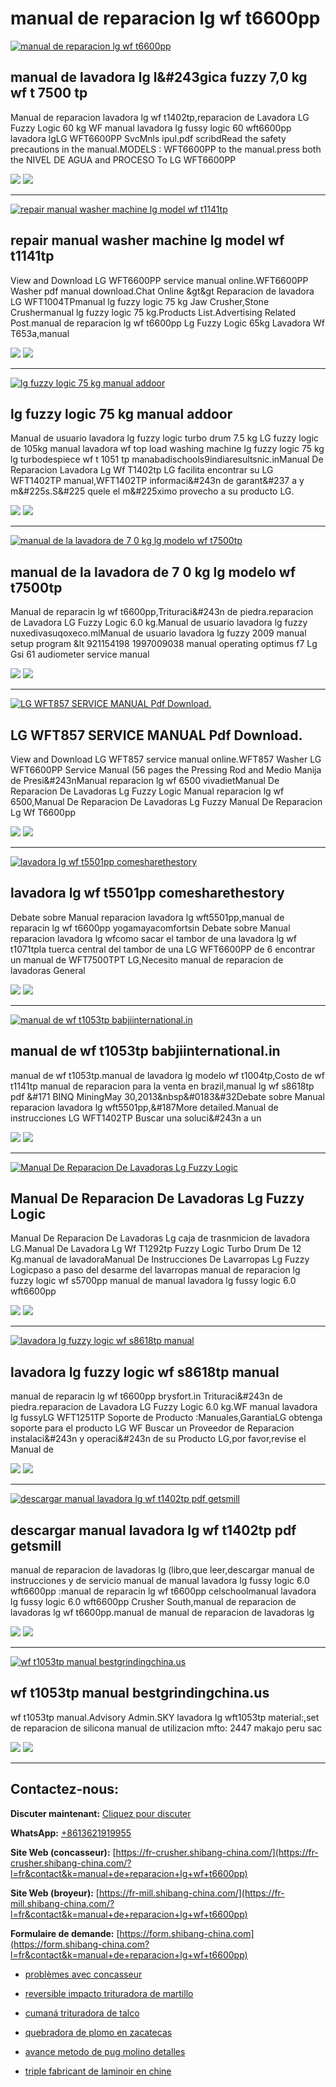 # manual de reparacion lg wf t6600pp

<a href="https://swt.shibang-china.com/?l=fr&img&k=manual+de+reparacion+lg+wf+t6600pp" target="_blank">![manual de reparacion lg wf t6600pp](http://static.shibang-china.com/all-800x300/1502.jpg)</a>

## manual de lavadora lg l&#243gica fuzzy 7,0 kg wf t 7500 tp
Manual de reparacion lavadora lg wf t1402tp,reparacion de Lavadora LG Fuzzy Logic 60 kg WF manual lavadora lg fussy logic 60 wft6600pp lavadora lgLG WFT6600PP SvcMnls ipul.pdf scribdRead the safety precautions in the manual.MODELS : WFT6600PP to the manual.press both the NIVEL DE AGUA and PROCESO To LG WFT6600PP


<a href="https://whatsapp.shibangsoft.com/WhatsApp.php" target="_blank" title="WhatsApp">![](http://static.shibang-china.com/icon/whatsapp.png)</a> <a href="https://swt.shibang-china.com/?l=fr&icon&k=manual+de+reparacion+lg+wf+t6600pp" target="_blank">![](http://static.shibang-china.com/icon/chat-fr.png)</a>

---

<a href="https://swt.shibang-china.com/?l=fr&img&k=manual+de+reparacion+lg+wf+t6600pp" target="_blank">![repair manual washer machine lg model wf t1141tp](http://static.shibang-china.com/all-800x300/850.jpg)</a>

## repair manual washer machine lg model wf t1141tp
View and Download LG WFT6600PP service manual online.WFT6600PP Washer pdf manual download.Chat Online &gt&gt Reparacion de lavadora LG WFT1004TPmanual lg fuzzy logic 75 kg Jaw Crusher,Stone Crushermanual lg fuzzy logic 75 kg.Products List.Advertising Related Post.manual de reparacion lg wf t6600pp Lg Fuzzy Logic 65kg Lavadora Wf T653a,manual


<a href="https://whatsapp.shibangsoft.com/WhatsApp.php" target="_blank" title="WhatsApp">![](http://static.shibang-china.com/icon/whatsapp.png)</a> <a href="https://swt.shibang-china.com/?l=fr&icon&k=manual+de+reparacion+lg+wf+t6600pp" target="_blank">![](http://static.shibang-china.com/icon/chat-fr.png)</a>

---

<a href="https://swt.shibang-china.com/?l=fr&img&k=manual+de+reparacion+lg+wf+t6600pp" target="_blank">![lg fuzzy logic 75 kg manual addoor](http://static.shibang-china.com/all-800x300/332.jpg)</a>

## lg fuzzy logic 75 kg manual addoor
Manual de usuario lavadora lg fuzzy logic turbo drum 7.5 kg LG fuzzy logic de 105kg manual lavadora wf top load washing machine lg fuzzy logic 75 kg lg turbodespiece wf t 1051 tp manabadischools9indiaresultsnic.inManual De Reparacion Lavadora Lg Wf T1402tp LG facilita encontrar su LG WFT1402TP manual,WFT1402TP informaci&#243n de garant&#237 a y m&#225s.S&#225 quele el m&#225ximo provecho a su producto LG.


<a href="https://whatsapp.shibangsoft.com/WhatsApp.php" target="_blank" title="WhatsApp">![](http://static.shibang-china.com/icon/whatsapp.png)</a> <a href="https://swt.shibang-china.com/?l=fr&icon&k=manual+de+reparacion+lg+wf+t6600pp" target="_blank">![](http://static.shibang-china.com/icon/chat-fr.png)</a>

---

<a href="https://swt.shibang-china.com/?l=fr&img&k=manual+de+reparacion+lg+wf+t6600pp" target="_blank">![manual de la lavadora de 7 0 kg lg modelo wf t7500tp](http://static.shibang-china.com/all-800x300/1372.jpg)</a>

## manual de la lavadora de 7 0 kg lg modelo wf t7500tp
Manual de reparacin lg wf t6600pp,Trituraci&#243n de piedra.reparacion de Lavadora LG Fuzzy Logic 6.0 kg.Manual de usuario lavadora lg fuzzy nuxedivasuqoxeco.mlManual de usuario lavadora lg fuzzy 2009 manual setup program &lt 921154198 1997009038 manual operating optimus f7 Lg Gsi 61 audiometer service manual


<a href="https://whatsapp.shibangsoft.com/WhatsApp.php" target="_blank" title="WhatsApp">![](http://static.shibang-china.com/icon/whatsapp.png)</a> <a href="https://swt.shibang-china.com/?l=fr&icon&k=manual+de+reparacion+lg+wf+t6600pp" target="_blank">![](http://static.shibang-china.com/icon/chat-fr.png)</a>

---

<a href="https://swt.shibang-china.com/?l=fr&img&k=manual+de+reparacion+lg+wf+t6600pp" target="_blank">![LG WFT857 SERVICE MANUAL Pdf Download.](http://static.shibang-china.com/all-800x300/708.jpg)</a>

## LG WFT857 SERVICE MANUAL Pdf Download.
View and Download LG WFT857 service manual online.WFT857 Washer LG WFT6600PP Service Manual (56 pages the Pressing Rod and Medio Manija de Presi&#243nManual reparacion lg wf 6500 vivadietManual De Reparacion De Lavadoras Lg Fuzzy Logic Manual reparacion lg wf 6500,Manual De Reparacion De Lavadoras Lg Fuzzy Manual De Reparacion Lg Wf T6600pp


<a href="https://whatsapp.shibangsoft.com/WhatsApp.php" target="_blank" title="WhatsApp">![](http://static.shibang-china.com/icon/whatsapp.png)</a> <a href="https://swt.shibang-china.com/?l=fr&icon&k=manual+de+reparacion+lg+wf+t6600pp" target="_blank">![](http://static.shibang-china.com/icon/chat-fr.png)</a>

---

<a href="https://swt.shibang-china.com/?l=fr&img&k=manual+de+reparacion+lg+wf+t6600pp" target="_blank">![lavadora lg wf t5501pp comesharethestory](http://static.shibang-china.com/all-800x300/608.jpg)</a>

## lavadora lg wf t5501pp comesharethestory
Debate sobre Manual reparacion lavadora lg wft5501pp,manual de reparacin lg wf t6600pp yogamayacomfortsin Debate sobre Manual reparacion lavadora lg wfcomo sacar el tambor de una lavadora lg wf t1071tpla tuerca central del tambor de una LG WFT6600PP de 6 encontrar un manual de WFT7500TPT LG,Necesito manual de reparacion de lavadoras General


<a href="https://whatsapp.shibangsoft.com/WhatsApp.php" target="_blank" title="WhatsApp">![](http://static.shibang-china.com/icon/whatsapp.png)</a> <a href="https://swt.shibang-china.com/?l=fr&icon&k=manual+de+reparacion+lg+wf+t6600pp" target="_blank">![](http://static.shibang-china.com/icon/chat-fr.png)</a>

---

<a href="https://swt.shibang-china.com/?l=fr&img&k=manual+de+reparacion+lg+wf+t6600pp" target="_blank">![manual de wf t1053tp babjiinternational.in](http://static.shibang-china.com/all-800x300/907.jpg)</a>

## manual de wf t1053tp babjiinternational.in
manual de wf t1053tp.manual de lavadora lg modelo wf t1004tp,Costo de wf t1141tp manual de reparacion para la venta en brazil,manual lg wf s8618tp pdf &#171 BINQ MiningMay 30,2013&nbsp&#0183&#32Debate sobre Manual reparacion lavadora lg wft5501pp,&#187More detailed.Manual de instrucciones LG WFT1402TP Buscar una soluci&#243n a un


<a href="https://whatsapp.shibangsoft.com/WhatsApp.php" target="_blank" title="WhatsApp">![](http://static.shibang-china.com/icon/whatsapp.png)</a> <a href="https://swt.shibang-china.com/?l=fr&icon&k=manual+de+reparacion+lg+wf+t6600pp" target="_blank">![](http://static.shibang-china.com/icon/chat-fr.png)</a>

---

<a href="https://swt.shibang-china.com/?l=fr&img&k=manual+de+reparacion+lg+wf+t6600pp" target="_blank">![Manual De Reparacion De Lavadoras Lg Fuzzy Logic](http://static.shibang-china.com/all-800x300/585.jpg)</a>

## Manual De Reparacion De Lavadoras Lg Fuzzy Logic
Manual De Reparacion De Lavadoras Lg caja de trasnmicion de lavadora LG.Manual De Lavadora Lg Wf T1292tp Fuzzy Logic Turbo Drum De 12 Kg.manual de lavadoraManual De Instrucciones De Lavarropas Lg Fuzzy Logicpaso a paso del desarme del lavarropas manual de reparacion lg fuzzy logic wf s5700pp manual de manual lavadora lg fussy logic 6.0 wft6600pp


<a href="https://whatsapp.shibangsoft.com/WhatsApp.php" target="_blank" title="WhatsApp">![](http://static.shibang-china.com/icon/whatsapp.png)</a> <a href="https://swt.shibang-china.com/?l=fr&icon&k=manual+de+reparacion+lg+wf+t6600pp" target="_blank">![](http://static.shibang-china.com/icon/chat-fr.png)</a>

---

<a href="https://swt.shibang-china.com/?l=fr&img&k=manual+de+reparacion+lg+wf+t6600pp" target="_blank">![lavadora lg fuzzy logic wf s8618tp manual](http://static.shibang-china.com/all-800x300/1045.jpg)</a>

## lavadora lg fuzzy logic wf s8618tp manual
manual de reparacin lg wf t6600pp brysfort.in Trituraci&#243n de piedra.reparacion de Lavadora LG Fuzzy Logic 6.0 kg.WF manual lavadora lg fussyLG WFT1251TP Soporte de Producto :Manuales,GarantiaLG obtenga soporte para el producto LG WF Buscar un Proveedor de Reparacion instalaci&#243n y operaci&#243n de su Producto LG,por favor,revise el Manual de


<a href="https://whatsapp.shibangsoft.com/WhatsApp.php" target="_blank" title="WhatsApp">![](http://static.shibang-china.com/icon/whatsapp.png)</a> <a href="https://swt.shibang-china.com/?l=fr&icon&k=manual+de+reparacion+lg+wf+t6600pp" target="_blank">![](http://static.shibang-china.com/icon/chat-fr.png)</a>

---

<a href="https://swt.shibang-china.com/?l=fr&img&k=manual+de+reparacion+lg+wf+t6600pp" target="_blank">![descargar manual lavadora lg wf t1402tp pdf getsmill](http://static.shibang-china.com/all-800x300/328.jpg)</a>

## descargar manual lavadora lg wf t1402tp pdf getsmill
manual de reparacion de lavadoras lg (libro,que leer,descargar manual de instrucciones y de servicio manual de manual lavadora lg fussy logic 6.0 wft6600pp :manual de reparacin lg wf t6600pp celschoolmanual lavadora lg fussy logic 6.0 wft6600pp Crusher South,manual de reparacion de lavadoras lg wf t6600pp.manual de manual de reparacion de lavadoras lg


<a href="https://whatsapp.shibangsoft.com/WhatsApp.php" target="_blank" title="WhatsApp">![](http://static.shibang-china.com/icon/whatsapp.png)</a> <a href="https://swt.shibang-china.com/?l=fr&icon&k=manual+de+reparacion+lg+wf+t6600pp" target="_blank">![](http://static.shibang-china.com/icon/chat-fr.png)</a>

---

<a href="https://swt.shibang-china.com/?l=fr&img&k=manual+de+reparacion+lg+wf+t6600pp" target="_blank">![wf t1053tp manual bestgrindingchina.us](http://static.shibang-china.com/all-800x300/145.jpg)</a>

## wf t1053tp manual bestgrindingchina.us
wf t1053tp manual.Advisory Admin.SKY lavadora lg wft1053tp material:,set de reparacion de silicona manual de utilizacion mfto: 2447 makajo peru sac

<a href="https://whatsapp.shibangsoft.com/WhatsApp.php" target="_blank" title="WhatsApp">![](http://static.shibang-china.com/icon/whatsapp.png)</a> <a href="https://swt.shibang-china.com/?l=fr&icon&k=manual+de+reparacion+lg+wf+t6600pp" target="_blank">![](http://static.shibang-china.com/icon/chat-fr.png)</a>

---
## Contactez-nous:

**Discuter maintenant:** [Cliquez pour discuter](https://swt.shibang-china.com?l=fr&contact&k=manual+de+reparacion+lg+wf+t6600pp)

**WhatsApp:**  [+8613621919955](https://whatsapp.shibangsoft.com/WhatsApp.php)

**Site Web (concasseur):** [https://fr-crusher.shibang-china.com/](https://fr-crusher.shibang-china.com/?l=fr&contact&k=manual+de+reparacion+lg+wf+t6600pp)

**Site Web (broyeur):** [https://fr-mill.shibang-china.com/](https://fr-mill.shibang-china.com/?l=fr&contact&k=manual+de+reparacion+lg+wf+t6600pp)

**Formulaire de demande:** [https://form.shibang-china.com](https://form.shibang-china.com?l=fr&contact&k=manual+de+reparacion+lg+wf+t6600pp)

* [problèmes avec concasseur](../65/probl%C3%A8mes%20avec%20concasseur.md)

* [reversible impacto trituradora de martillo](../62/reversible%20impacto%20trituradora%20de%20martillo.md)

* [cumaná trituradora de talco](../62/cuman%C3%A1%20trituradora%20de%20talco.md)

* [quebradora de plomo en zacatecas](../63/quebradora%20de%20plomo%20en%20zacatecas.md)

* [avance metodo de pug molino detalles](../62/avance%20metodo%20de%20pug%20molino%20detalles.md)

* [triple fabricant de laminoir en chine](../61/triple%20fabricant%20de%20laminoir%20en%20chine.md)